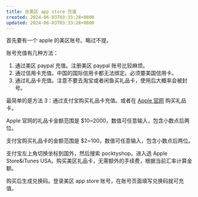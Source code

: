 ```yaml
---
title: 在美区 app store 充值
created: 2024-06-03T03:33:28+0800
updated: 2024-06-03T03:33:28+0800
---
```



首先要有一个 apple 的美区账号。略过不提。

账号充值有几种方法：

1. 通过美区 paypal 充值。注册美区 paypal 账号比较麻烦。
2. 通过信用卡充值。中国的国际信用卡都无法绑定。必须要美国信用卡。
3. 通过礼品卡充值。注意不要去淘宝或者闲鱼买礼品卡，使用后大概率会被封号。

最简单的是方法 3：通过支付宝购买礼品卡充值。或者在 [Apple 官网](https://www.apple.com/shop/buy-giftcard/giftcard) 购买礼品卡。

Apple 官网的礼品卡金额范围是 $10~2000，数值可任意输入，包含小数点后两位。

支付宝购买礼品卡的金额范围是 $2~100，数值可任意输入，包含小数点后两位。

支付宝左上角切换坐标到国外，然后搜索 pocktyshop。进入选 Apple Store&iTunes USA。购买美区礼品卡，无需额外的手续费，根据当前汇率计算金额。

购买后生成兑换码。登录美区 app store 账号，在账号页面填写兑换码就可充值。
